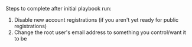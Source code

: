 Steps to complete after initial playbook run:
1. Disable new account registrations (if you aren't yet ready for public registrations)
2. Change the root user's email address to something you control/want it to be


